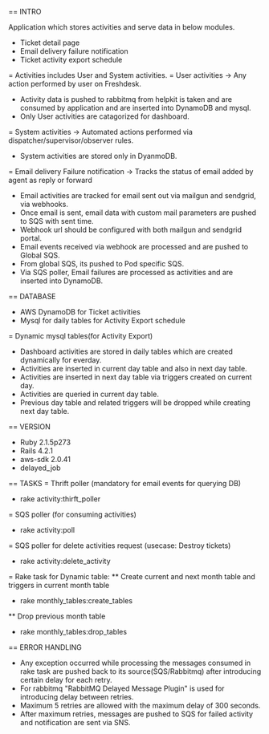 == INTRO

Application which stores activities and serve data in below modules.

* Ticket detail page
* Email delivery failure notification
* Ticket activity export schedule

= Activities includes User and System activities.
= User activities -> Any action performed by user on Freshdesk.
* Activity data is pushed to rabbitmq from helpkit is taken and are consumed by application and are inserted into DynamoDB and mysql.
* Only User activities are catagorized for dashboard.

= System activities -> Automated actions performed via dispatcher/supervisor/observer rules.
* System activities are stored only in DyanmoDB.

= Email delivery Failure notification -> Tracks the status of email added by agent as reply or forward
* Email activities are tracked for email sent out via mailgun and sendgrid, via webhooks.
* Once email is sent, email data with custom mail parameters are pushed to SQS with sent time.
* Webhook url should be configured with both mailgun and sendgrid portal.
* Email events received via webhook are processed and are pushed to Global SQS.
* From global SQS, its pushed to Pod specific SQS.
* Via SQS poller, Email failures are processed as activities and are inserted into DynamoDB.

== DATABASE
* AWS DynamoDB for Ticket activities
* Mysql for daily tables for Activity Export schedule

= Dynamic mysql tables(for Activity Export)
* Dashboard activities are stored in daily tables which are created dynamically for everday.
* Activities are inserted in current day table and also in next day table.
* Activities are inserted in next day table via triggers created on current day.
* Activities are queried in current day table.
* Previous day table and related triggers will be dropped while creating next day table.

== VERSION
* Ruby 2.1.5p273
* Rails 4.2.1
* aws-sdk 2.0.41
* delayed_job


== TASKS
= Thrift poller (mandatory for email events for querying DB)
* rake activity:thirft_poller

= SQS poller (for consuming activities)
* rake activity:poll

= SQS poller for delete activities request (usecase: Destroy tickets)
* rake activity:delete_activity

= Rake task for Dynamic table:
** Create current and next month table and triggers in current month table
* rake monthly_tables:create_tables

** Drop previous month table
* rake monthly_tables:drop_tables

== ERROR HANDLING
* Any exception occurred while processing the messages consumed in rake task are pushed back to its source(SQS/Rabbitmq) after introducing certain delay for each retry.
* For rabbitmq "RabbitMQ Delayed Message Plugin" is used for introducing delay between retries.
* Maximum 5 retries are allowed with the maximum delay of 300 seconds.
* After maximum retries, messages are pushed to SQS for failed activity and notification are sent via SNS.